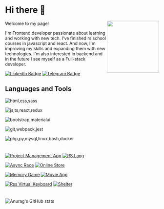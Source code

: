# Hi there 👋

 <img src='https://user-images.githubusercontent.com/74038190/216649426-0c2ee152-84d8-4707-85c4-27a378d2f78a.gif' height=170 align='right'>
 Welcome to my page!
 
 I'm Frontend developer passionate about learning and working with new tech. I've finished rs school courses in javascript and react. And now, I'm improving my skills and expanding them with new technologies. I'm also interested in backend and in the future I see myself as a Full-stack developer.
 
 [![LinkedIn Badge](https://img.shields.io/badge/LinkedIn-0077B5?style=for-the-badge&logo=linkedin&logoColor=white)](https://www.linkedin.com/in/gleb-roskin-a313a625a/)  [![Telegram Badge](https://img.shields.io/badge/Telegram-2CA5E0?style=for-the-badge&logo=telegram&logoColor=white)](https://t.me/yolftux)
 

 ## Languages and Tools
![html,css,sass](https://skillicons.dev/icons?i=html,css,sass)

![js,ts,react,redux](https://skillicons.dev/icons?i=js,ts,react,redux)

![bootstrap,materialui](https://skillicons.dev/icons?i=bootstrap,materialui)

![git,webpack,jest](https://skillicons.dev/icons?i=git,webpack,jest)

![php,py,mysql,linux,bash,docker](https://skillicons.dev/icons?i=php,py,mysql,linux,bash,docker)

#
[![Project Management App](https://github-readme-stats.vercel.app/api/pin/?username=rincewizz&repo=project-management-app)](https://github.com/rincewizz/project-management-app)  [![RS Lang](https://github-readme-stats.vercel.app/api/pin/?username=rincewizz&repo=rs-lang)](https://github.com/rincewizz/rs-lang)  

[![Async Race](https://github-readme-stats.vercel.app/api/pin/?username=rincewizz&repo=async-race)](https://github.com/rincewizz/async-race)   [![Online Store](https://github-readme-stats.vercel.app/api/pin/?username=rincewizz&repo=online-store)](https://github.com/rincewizz/online-store)

[![Memory Game](https://github-readme-stats.vercel.app/api/pin/?username=rincewizz&repo=memory-game)](https://github.com/rincewizz/memory-game)  [![Movie App](https://github-readme-stats.vercel.app/api/pin/?username=rincewizz&repo=movie-app)](https://github.com/rincewizz/movie-app)

[![Rss Virtual Keyboard](https://github-readme-stats.vercel.app/api/pin/?username=rincewizz&repo=rss-virtual-keyboard)](https://github.com/rincewizz/rss-virtual-keyboard)  [![Shelter](https://github-readme-stats.vercel.app/api/pin/?username=rincewizz&repo=shelter)](https://github.com/rincewizz/shelter) 

#
![Anurag's GitHub stats](https://github-readme-stats.vercel.app/api?username=rincewizz&show_icons=true)

<!--
**rincewizz/rincewizz** is a ✨ _special_ ✨ repository because its `README.md` (this file) appears on your GitHub profile.

Here are some ideas to get you started:

- 🔭 I’m currently working on ...
- 🌱 I’m currently learning ...
- 👯 I’m looking to collaborate on ...
- 🤔 I’m looking for help with ...
- 💬 Ask me about ...
- 📫 How to reach me: ...
- 😄 Pronouns: ...
- ⚡ Fun fact: ...
-->
